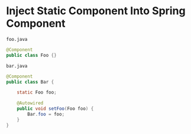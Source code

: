 # Inject Static Component Into Spring Component

`foo.java`

```java
@Component
public class Foo {}
```

`bar.java`

```java
@Component
public class Bar {

    static Foo foo;

    @Autowired
    public void setFoo(Foo foo) {
        Bar.foo = foo;
    }
}
```
